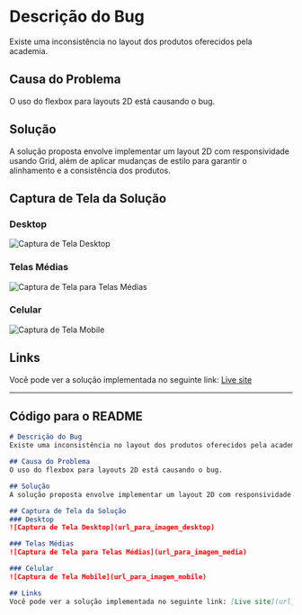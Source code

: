 # Descrição do Bug
Existe uma inconsistência no layout dos produtos oferecidos pela academia.

## Causa do Problema
O uso do flexbox para layouts 2D está causando o bug.

## Solução
A solução proposta envolve implementar um layout 2D com responsividade usando Grid, além de aplicar mudanças de estilo para garantir o alinhamento e a consistência dos produtos.

## Captura de Tela da Solução
### Desktop
![Captura de Tela Desktop](https://github.com/Gabrieluser430/pr-example/assets/107634249/32a481cc-0e84-446e-b503-238158b7accf)

### Telas Médias
![Captura de Tela para Telas Médias](https://github.com/Gabrieluser430/pr-example/assets/107634249/3882fc3e-9921-406f-8935-ab0306895ed0)

### Celular
![Captura de Tela Mobile](https://github.com/Gabrieluser430/pr-example/assets/107634249/8e47730f-47e3-4c46-9c50-ff8389c05f8d)

## Links
Você pode ver a solução implementada no seguinte link: [Live site](https://academia-x1-solution.vercel.app/products.html)


---
## Código para o README

```markdown
# Descrição do Bug
Existe uma inconsistência no layout dos produtos oferecidos pela academia.

## Causa do Problema
O uso do flexbox para layouts 2D está causando o bug.

## Solução
A solução proposta envolve implementar um layout 2D com responsividade usando Grid, além de aplicar mudanças de estilo para garantir o alinhamento e a consistência dos produtos.

## Captura de Tela da Solução
### Desktop
![Captura de Tela Desktop](url_para_imagem_desktop)

### Telas Médias
![Captura de Tela para Telas Médias](url_para_imagem_media)

### Celular
![Captura de Tela Mobile](url_para_imagem_mobile)

## Links
Você pode ver a solução implementada no seguinte link: [Live site](url_do_site)
